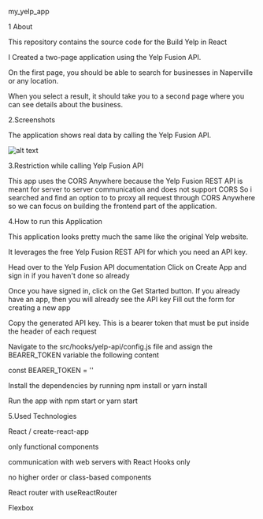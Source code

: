 my_yelp_app

1 About

This repository contains the source code for the Build Yelp in React

I Created a two-page application using the Yelp Fusion API.

On the first page, you should be able to search for businesses in Naperville or any location.

When you select a result, it should take you to a second page where you can see details about the business.

2.Screenshots

The application shows real data by calling the Yelp Fusion API.

![alt text]()


3.Restriction while calling Yelp Fusion API

This app uses the CORS Anywhere because the Yelp Fusion REST API is meant for server to server communication and does not support CORS So i searched and find an option to to proxy all request through CORS Anywhere so we can focus on building the frontend part of the application.

4.How to run this Application

This application looks pretty much the same like the original Yelp website.

It leverages the free Yelp Fusion REST API for which you need an API key.

Head over to the Yelp Fusion API documentation
Click on Create App and sign in if you haven't done so already

Once you have signed in, click on the Get Started button. If you already have an app, then you will already see the API key
Fill out the form for creating a new app

Copy the generated API key. This is a bearer token that must be put inside the header of each request

Navigate to the src/hooks/yelp-api/config.js file and assign the BEARER_TOKEN variable the following content

const BEARER_TOKEN = '<your-token-here>'

Install the dependencies by running npm install or yarn install

Run the app with npm start or yarn start

5.Used Technologies

React / create-react-app

only functional components

communication with web servers with React Hooks only

no higher order or class-based components

React router with useReactRouter

Flexbox


